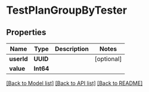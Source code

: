 # TestPlanGroupByTester

## Properties
Name | Type | Description | Notes
------------ | ------------- | ------------- | -------------
**userId** | **UUID** |  | [optional] 
**value** | **Int64** |  | 

[[Back to Model list]](../README.md#documentation-for-models) [[Back to API list]](../README.md#documentation-for-api-endpoints) [[Back to README]](../README.md)


